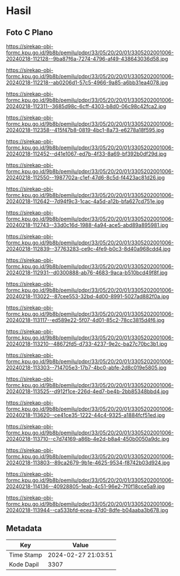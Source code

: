 # Hasil

## Foto C Plano

https://sirekap-obj-formc.kpu.go.id/9b8b/pemilu/pdpr/33/05/20/20/01/3305202001006-20240218-112128--9ba87f6a-7274-4796-af49-438643036d58.jpg

https://sirekap-obj-formc.kpu.go.id/9b8b/pemilu/pdpr/33/05/20/20/01/3305202001006-20240218-112218--ab0206d1-57c5-4966-9a85-a6bb31ea4078.jpg

https://sirekap-obj-formc.kpu.go.id/9b8b/pemilu/pdpr/33/05/20/20/01/3305202001006-20240218-112311--3685d98c-6cff-4303-b8d0-06c98c42fca2.jpg

https://sirekap-obj-formc.kpu.go.id/9b8b/pemilu/pdpr/33/05/20/20/01/3305202001006-20240218-112358--415f47b8-0819-4bc1-8a73-e6278a18f595.jpg

https://sirekap-obj-formc.kpu.go.id/9b8b/pemilu/pdpr/33/05/20/20/01/3305202001006-20240218-112452--d41e1067-ed7b-4f33-8a69-bf392b0df29d.jpg

https://sirekap-obj-formc.kpu.go.id/9b8b/pemilu/pdpr/33/05/20/20/01/3305202001006-20240218-112550--1987702a-c1ef-47d6-8c5d-f4423ac81d26.jpg

https://sirekap-obj-formc.kpu.go.id/9b8b/pemilu/pdpr/33/05/20/20/01/3305202001006-20240218-112642--7d94f9c3-1cac-4a5d-a12b-bfa627cd751e.jpg

https://sirekap-obj-formc.kpu.go.id/9b8b/pemilu/pdpr/33/05/20/20/01/3305202001006-20240218-112743--33d0c16d-1988-4a94-ace5-abd89a895981.jpg

https://sirekap-obj-formc.kpu.go.id/9b8b/pemilu/pdpr/33/05/20/20/01/3305202001006-20240218-112839--37763283-ce9c-4fe9-b0c3-8d40a968cdd4.jpg

https://sirekap-obj-formc.kpu.go.id/9b8b/pemilu/pdpr/33/05/20/20/01/3305202001006-20240218-112931--d0300888-ab76-4683-9aca-b510bcd49f8f.jpg

https://sirekap-obj-formc.kpu.go.id/9b8b/pemilu/pdpr/33/05/20/20/01/3305202001006-20240218-113022--87cee553-32bd-4d00-8991-5027ad882f0a.jpg

https://sirekap-obj-formc.kpu.go.id/9b8b/pemilu/pdpr/33/05/20/20/01/3305202001006-20240218-113117--ed589e22-5f07-4d01-85c2-78cc3815d4f6.jpg

https://sirekap-obj-formc.kpu.go.id/9b8b/pemilu/pdpr/33/05/20/20/01/3305202001006-20240218-113210--48672fd5-d733-4237-9e2c-ba27c70bc3b1.jpg

https://sirekap-obj-formc.kpu.go.id/9b8b/pemilu/pdpr/33/05/20/20/01/3305202001006-20240218-113303--714705e3-17b7-4bc0-abfe-2d8c019e5805.jpg

https://sirekap-obj-formc.kpu.go.id/9b8b/pemilu/pdpr/33/05/20/20/01/3305202001006-20240218-113525--d912f1ce-226d-4ed7-be4b-2bb85348bbd4.jpg

https://sirekap-obj-formc.kpu.go.id/9b8b/pemilu/pdpr/33/05/20/20/01/3305202001006-20240218-113620--ce41ce35-1222-44c4-9325-a1884fcf51ed.jpg

https://sirekap-obj-formc.kpu.go.id/9b8b/pemilu/pdpr/33/05/20/20/01/3305202001006-20240218-113710--c7d74169-a86b-4e2d-b8a4-450b0050a9dc.jpg

https://sirekap-obj-formc.kpu.go.id/9b8b/pemilu/pdpr/33/05/20/20/01/3305202001006-20240218-113803--89ca2679-9b1e-4625-9534-f8742b03d924.jpg

https://sirekap-obj-formc.kpu.go.id/9b8b/pemilu/pdpr/33/05/20/20/01/3305202001006-20240218-114136--40928805-1eab-4c51-96e2-7f0f18cce5a9.jpg

https://sirekap-obj-formc.kpu.go.id/9b8b/pemilu/pdpr/33/05/20/20/01/3305202001006-20240218-113944--ca533bfd-ecea-47d0-8dfe-b04aaba3b678.jpg


## Metadata

| Key        | Value               |
| ---------- | ------------------- |
| Time Stamp | 2024-02-27 21:03:51 |
| Kode Dapil | 3307                |



